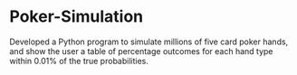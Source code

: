 # Poker-Simulation
Developed a Python program to simulate millions of five card poker hands, and show the user a table of percentage outcomes for each hand type within 0.01% of the true probabilities.
